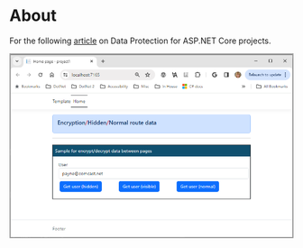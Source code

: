 # About

For the following [article](https://dev.to/karenpayneoregon/gentle-introduction-to-idataprotector-c-9cd) on Data Protection for ASP.NET Core projects.

![aaa](assets/figure1.png)